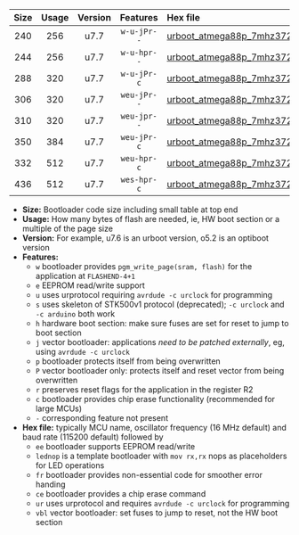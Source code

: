|Size|Usage|Version|Features|Hex file|
|:-:|:-:|:-:|:-:|:--|
|240|256|u7.7|`w-u-jPr--`|[urboot_atmega88p_7mhz3728_19200bps_lednop_ur_vbl.hex](https://raw.githubusercontent.com/stefanrueger/urboot.hex/main/mcus/atmega88p/fcpu_7mhz3728/19200_bps/urboot_atmega88p_7mhz3728_19200bps_lednop_ur_vbl.hex)|
|244|256|u7.7|`w-u-hpr--`|[urboot_atmega88p_7mhz3728_19200bps_lednop_fr_ur.hex](https://raw.githubusercontent.com/stefanrueger/urboot.hex/main/mcus/atmega88p/fcpu_7mhz3728/19200_bps/urboot_atmega88p_7mhz3728_19200bps_lednop_fr_ur.hex)|
|288|320|u7.7|`w-u-jPr-c`|[urboot_atmega88p_7mhz3728_19200bps_lednop_fr_ce_ur_vbl.hex](https://raw.githubusercontent.com/stefanrueger/urboot.hex/main/mcus/atmega88p/fcpu_7mhz3728/19200_bps/urboot_atmega88p_7mhz3728_19200bps_lednop_fr_ce_ur_vbl.hex)|
|306|320|u7.7|`weu-jPr--`|[urboot_atmega88p_7mhz3728_19200bps_ee_lednop_ur_vbl.hex](https://raw.githubusercontent.com/stefanrueger/urboot.hex/main/mcus/atmega88p/fcpu_7mhz3728/19200_bps/urboot_atmega88p_7mhz3728_19200bps_ee_lednop_ur_vbl.hex)|
|310|320|u7.7|`weu-jpr--`|[urboot_atmega88p_7mhz3728_19200bps_ee_lednop_fr_ur_vbl.hex](https://raw.githubusercontent.com/stefanrueger/urboot.hex/main/mcus/atmega88p/fcpu_7mhz3728/19200_bps/urboot_atmega88p_7mhz3728_19200bps_ee_lednop_fr_ur_vbl.hex)|
|350|384|u7.7|`weu-jPr-c`|[urboot_atmega88p_7mhz3728_19200bps_ee_lednop_fr_ce_ur_vbl.hex](https://raw.githubusercontent.com/stefanrueger/urboot.hex/main/mcus/atmega88p/fcpu_7mhz3728/19200_bps/urboot_atmega88p_7mhz3728_19200bps_ee_lednop_fr_ce_ur_vbl.hex)|
|332|512|u7.7|`weu-hpr-c`|[urboot_atmega88p_7mhz3728_19200bps_ee_lednop_fr_ce_ur.hex](https://raw.githubusercontent.com/stefanrueger/urboot.hex/main/mcus/atmega88p/fcpu_7mhz3728/19200_bps/urboot_atmega88p_7mhz3728_19200bps_ee_lednop_fr_ce_ur.hex)|
|436|512|u7.7|`wes-hpr-c`|[urboot_atmega88p_7mhz3728_19200bps_ee_lednop_fr_ce.hex](https://raw.githubusercontent.com/stefanrueger/urboot.hex/main/mcus/atmega88p/fcpu_7mhz3728/19200_bps/urboot_atmega88p_7mhz3728_19200bps_ee_lednop_fr_ce.hex)|

- **Size:** Bootloader code size including small table at top end
- **Usage:** How many bytes of flash are needed, ie, HW boot section or a multiple of the page size
- **Version:** For example, u7.6 is an urboot version, o5.2 is an optiboot version
- **Features:**
  + `w` bootloader provides `pgm_write_page(sram, flash)` for the application at `FLASHEND-4+1`
  + `e` EEPROM read/write support
  + `u` uses urprotocol requiring `avrdude -c urclock` for programming
  + `s` uses skeleton of STK500v1 protocol (deprecated); `-c urclock` and `-c arduino` both work
  + `h` hardware boot section: make sure fuses are set for reset to jump to boot section
  + `j` vector bootloader: applications *need to be patched externally*, eg, using `avrdude -c urclock`
  + `p` bootloader protects itself from being overwritten
  + `P` vector bootloader only: protects itself and reset vector from being overwritten
  + `r` preserves reset flags for the application in the register R2
  + `c` bootloader provides chip erase functionality (recommended for large MCUs)
  + `-` corresponding feature not present
- **Hex file:** typically MCU name, oscillator frequency (16 MHz default) and baud rate (115200 default) followed by
  + `ee` bootloader supports EEPROM read/write
  + `lednop` is a template bootloader with `mov rx,rx` nops as placeholders for LED operations
  + `fr` bootloader provides non-essential code for smoother error handing
  + `ce` bootloader provides a chip erase command
  + `ur` uses urprotocol and requires `avrdude -c urclock` for programming
  + `vbl` vector bootloader: set fuses to jump to reset, not the HW boot section
